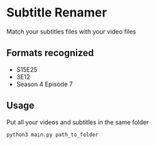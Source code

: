 # Subtitle Renamer

Match your subtitles files with your video files

## Formats recognized

- S15E25
- 3E12
- Season 4 Episode 7

## Usage

Put all your videos and subtitles in the same folder

`python3 main.py path_to_folder`